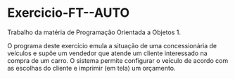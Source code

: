 # Exercicio-FT--AUTO
Trabalho da matéria de Programação Orientada a Objetos 1.

O programa deste exercício emula a situação de uma concessionária de veículos e supõe um vendedor que atende um cliente interessado na compra de um carro. O sistema permite configurar o veículo de acordo com as escolhas do cliente e imprimir (em tela) um orçamento.


